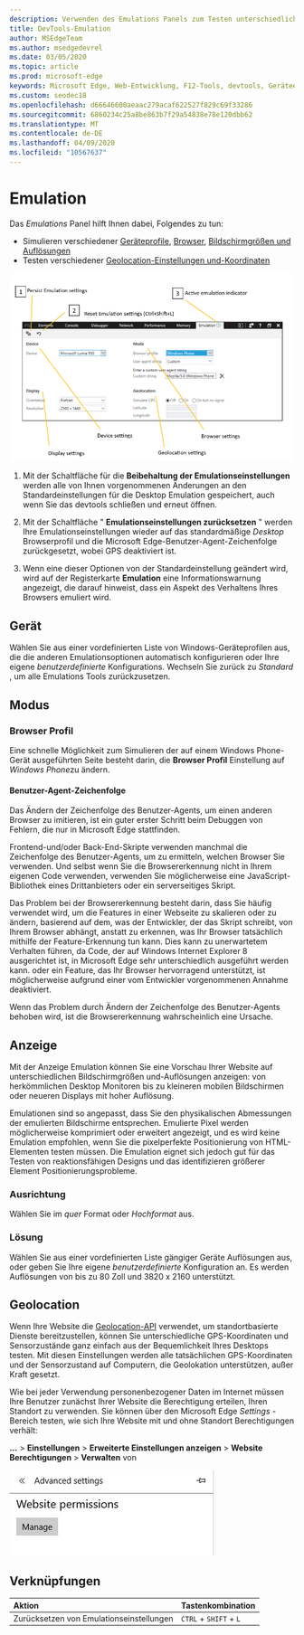 ```yaml
---
description: Verwenden des Emulations Panels zum Testen unterschiedlicher Browser Profile, Bildschirmgrößen und Auflösungen sowie GPS-Positionskoordinaten
title: DevTools-Emulation
author: MSEdgeTeam
ms.author: msedgedevrel
ms.date: 03/05/2020
ms.topic: article
ms.prod: microsoft-edge
keywords: Microsoft Edge, Web-Entwicklung, F12-Tools, devtools, Geräteemulation, reaktionsfähiges Design, Geolocation, Auflösung
ms.custom: seodec18
ms.openlocfilehash: d66646600aeaac279acaf622527f829c69f33286
ms.sourcegitcommit: 6860234c25a8be863b7f29a54838e78e120dbb62
ms.translationtype: MT
ms.contentlocale: de-DE
ms.lasthandoff: 04/09/2020
ms.locfileid: "10567637"
---
```

# Emulation

Das *Emulations* Panel hilft Ihnen dabei, Folgendes zu tun:
 - Simulieren verschiedener [Geräteprofile](#device), [Browser](#browser-profile), [Bildschirmgrößen und Auflösungen](#display)
 - Testen verschiedener [Geolocation-Einstellungen und-Koordinaten](#geolocation)

![Das Microsoft Edge devtools-Emulations Panel](./media/emulation.png)

1. Mit der Schaltfläche für die **Beibehaltung der Emulationseinstellungen** werden alle von Ihnen vorgenommenen Änderungen an den Standardeinstellungen für die Desktop Emulation gespeichert, auch wenn Sie das devtools schließen und erneut öffnen. 

2. Mit der Schaltfläche " **Emulationseinstellungen zurücksetzen** " werden Ihre Emulationseinstellungen wieder auf das standardmäßige *Desktop* Browserprofil und die Microsoft Edge-Benutzer-Agent-Zeichenfolge zurückgesetzt, wobei GPS deaktiviert ist.

3. Wenn eine dieser Optionen von der Standardeinstellung geändert wird, wird auf der Registerkarte **Emulation** eine Informationswarnung angezeigt, die darauf hinweist, dass ein Aspekt des Verhaltens Ihres Browsers emuliert wird.

## Gerät

Wählen Sie aus einer vordefinierten Liste von Windows-Geräteprofilen aus, die die anderen Emulationsoptionen automatisch konfigurieren oder Ihre eigene *benutzerdefinierte* Konfigurations. Wechseln Sie zurück zu *Standard* , um alle Emulations Tools zurückzusetzen.

## Modus

### Browser Profil
Eine schnelle Möglichkeit zum Simulieren der auf einem Windows Phone-Gerät ausgeführten Seite besteht darin, die **Browser Profil** Einstellung auf *Windows Phone*zu ändern.

#### Benutzer-Agent-Zeichenfolge

Das Ändern der Zeichenfolge des Benutzer-Agents, um einen anderen Browser zu imitieren, ist ein guter erster Schritt beim Debuggen von Fehlern, die nur in Microsoft Edge stattfinden. 

Frontend-und/oder Back-End-Skripte verwenden manchmal die Zeichenfolge des Benutzer-Agents, um zu ermitteln, welchen Browser Sie verwenden. Und selbst wenn Sie die Browsererkennung nicht in Ihrem eigenen Code verwenden, verwenden Sie möglicherweise eine JavaScript-Bibliothek eines Drittanbieters oder ein serverseitiges Skript.

Das Problem bei der Browsererkennung besteht darin, dass Sie häufig verwendet wird, um die Features in einer Webseite zu skalieren oder zu ändern, basierend auf dem, was der Entwickler, der das Skript schreibt, von Ihrem Browser abhängt, anstatt zu erkennen, was Ihr Browser tatsächlich mithilfe der Feature-Erkennung tun kann. Dies kann zu unerwartetem Verhalten führen, da Code, der auf Windows Internet Explorer 8 ausgerichtet ist, in Microsoft Edge sehr unterschiedlich ausgeführt werden kann. oder ein Feature, das Ihr Browser hervorragend unterstützt, ist möglicherweise aufgrund einer vom Entwickler vorgenommenen Annahme deaktiviert.

Wenn das Problem durch Ändern der Zeichenfolge des Benutzer-Agents behoben wird, ist die Browsererkennung wahrscheinlich eine Ursache.

## Anzeige

Mit der Anzeige Emulation können Sie eine Vorschau Ihrer Website auf unterschiedlichen Bildschirmgrößen und-Auflösungen anzeigen: von herkömmlichen Desktop Monitoren bis zu kleineren mobilen Bildschirmen oder neueren Displays mit hoher Auflösung.

Emulationen sind so angepasst, dass Sie den physikalischen Abmessungen der emulierten Bildschirme entsprechen. Emulierte Pixel werden möglicherweise komprimiert oder erweitert angezeigt, und es wird keine Emulation empfohlen, wenn Sie die pixelperfekte Positionierung von HTML-Elementen testen müssen. Die Emulation eignet sich jedoch gut für das Testen von reaktionsfähigen Designs und das identifizieren größerer Element Positionierungsprobleme.

### Ausrichtung

Wählen Sie im *quer* Format oder *Hochformat* aus.

### Lösung

Wählen Sie aus einer vordefinierten Liste gängiger Geräte Auflösungen aus, oder geben Sie Ihre eigene *benutzerdefinierte* Konfiguration an. Es werden Auflösungen von bis zu 80 Zoll und 3820 x 2160 unterstützt.

## Geolocation

Wenn Ihre Website die [Geolocation-API](https://developer.mozilla.org/docs/Web/API/Geolocation/Using_geolocation) verwendet, um standortbasierte Dienste bereitzustellen, können Sie unterschiedliche GPS-Koordinaten und Sensorzustände ganz einfach aus der Bequemlichkeit Ihres Desktops testen. Mit diesen Einstellungen werden alle tatsächlichen GPS-Koordinaten und der Sensorzustand auf Computern, die Geolokation unterstützen, außer Kraft gesetzt. 

Wie bei jeder Verwendung personenbezogener Daten im Internet müssen Ihre Benutzer zunächst Ihrer Website die Berechtigung erteilen, Ihren Standort zu verwenden. Sie können über den Microsoft Edge *Settings* -Bereich testen, wie sich Ihre Website mit und ohne Standort Berechtigungen verhält:

**...** >  **Einstellungen**  >  **Erweiterte Einstellungen anzeigen**  >  **Website Berechtigungen**  >  **Verwalten** von

![Verwalten von Websiteberechtigungen über den Microsoft Edge Settings-Dialog](./media/settings_manage_permissions.png)

## Verknüpfungen

| Aktion                   | Tastenkombination               |
|:-------------------------|:-----------------------|
| Zurücksetzen von Emulationseinstellungen | `CTRL` + `SHIFT` + `L` |
